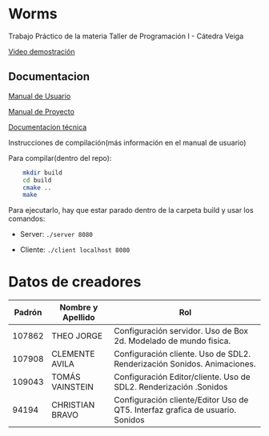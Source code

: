 # Worms
Trabajo Práctico de la materia Taller de Programación I - Cátedra Veiga

[Video demostración](https://www.youtube.com/watch?v=GZH_X5anJps)

## Documentacion

[Manual de Usuario](https://github.com/Cbravor1991/Whorms/blob/main/Documentacion/ManualDeUsusario.md)

[Manual de Proyecto](https://github.com/Cbravor1991/Whorms/blob/main/Documentacion/ManualDeProyecto.md)

[Documentacion técnica](https://github.com/Cbravor1991/Whorms/blob/main/Documentacion/DocumentacionTecnica.md)

Instrucciones de compilación(más información en el manual de usuario)

Para compilar(dentro del repo):

```bash
    mkdir build
    cd build
    cmake ..
    make
```
Para ejecutarlo, hay que estar parado dentro de la carpeta build y usar los comandos:

- Server:
`./server 8080`

- Cliente:
`./client localhost 8080`


# Datos de creadores

| Padrón | Nombre y Apellido         |Rol |
|--------|---------------------------|----- |
| 107862| THEO JORGE                 | Configuración servidor. Uso de Box 2d. Modelado de mundo fisica.  |
| 107908| CLEMENTE AVILA             | Configuración cliente. Uso de SDL2. Renderización Sonidos. Animaciones. |
| 109043| TOMÁS VAINSTEIN            |Configuración Editor/cliente. Uso de SDL2. Renderización .Sonidos |
| 94194 | CHRISTIAN BRAVO            |Configuración cliente/Editor Uso de QT5. Interfaz grafica de usuario. Sonidos |



